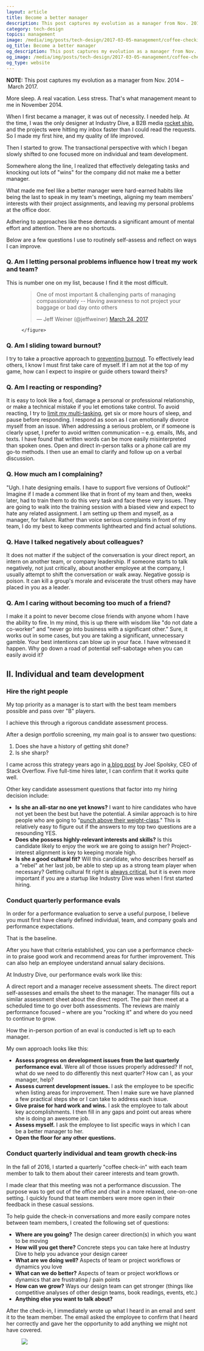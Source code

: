 ```yaml
---
layout: article
title: Become a better manager
description: This post captures my evolution as a manager from Nov. 2014 – March 2017. When I first became a manager, it was out of necessity. I needed help. At the time, I was the only designer at Industry Dive, a B2B media rocket ship, and the projects were hitting my inbox faster than I could read the requests. So I made my first hire, and my quality of life improved. Then I started to grow. The transactional perspective with which I began slowly shifted to one focused more on individual and team development.
category: tech-design
topics: management
image: /media/img/posts/tech-design/2017-03-05-management/coffee-checkin.jpg
og_title: Become a better manager
og_description: This post captures my evolution as a manager from Nov. 2014 – March 2017.
og_image: /media/img/posts/tech-design/2017-03-05-management/coffee-checkin.jpg
og_type: website
---
```


**NOTE:** This post captures my evolution as a manager from Nov. 2014 – March 2017. 

More sleep. A real vacation. Less stress. That's what management meant to me in November 2014.

When I first became a manager, it was out of necessity. I needed help. At the time, I was the only designer at Industry Dive, a B2B media <a href="http://joel.is/your-startup-is-a-rocket-ship/">rocket ship</a>, and the projects were hitting my inbox faster than I could read the requests. So I made my first hire, and my quality of life improved.

Then I started to grow. The transactional perspective with which I began slowly shifted to one focused more on individual and team development.

Somewhere along the line, I realized that effectively delegating tasks and knocking out lots of "wins" for the company did not make me a better manager.

What made me feel like a better manager were hard-earned habits like being the last to speak in my team's meetings, aligning my team members' interests with their project assignments, and leaving my personal problems at the office door.

Adhering to approaches like these demands a significant amount of mental effort and attention. There are no shortcuts.

Below are a few questions I use to routinely self-assess and reflect on ways I can improve.

### Q. Am I letting personal problems influence how I treat my work and team?
This is number one on my list, because I find it the most difficult.

<div class="medium-format">
	<figure>
		<blockquote class="twitter-tweet" data-lang="en"><p lang="en" dir="ltr">One of most important &amp; challenging parts of managing compassionately -- Having awareness to not project your baggage or bad day onto others</p>&mdash; Jeff Weiner (@jeffweiner) <a href="https://twitter.com/jeffweiner/status/845307012401508353?ref_src=twsrc%5Etfw">March 24, 2017</a></blockquote>
<script async src="https://platform.twitter.com/widgets.js" charset="utf-8"></script>

	</figure>
</div>

### Q. Am I sliding toward burnout?
I try to take a proactive approach to <a href="{% post_url tech-design/2016-08-17-burnout %}">preventing burnout</a>. To effectively lead others, I know I must first take care of myself. If I am not at the top of my game, how can I expect to inspire or guide others toward theirs?

### Q. Am I reacting or responding?
It is easy to look like a fool, damage a personal or professional relationship, or make a technical mistake if you let emotions take control. To avoid reacting, I try to <a href="https://hbr.org/tip/2017/03/quiet-your-mind-to-avoid-making-impulsive-decisions">limit my multi-tasking</a>, get six or more hours of sleep, and pause before responding. I respond as soon as I can emotionally divorce myself from an issue. When addressing a serious problem, or if someone is clearly upset, I prefer to avoid written communication – e.g. emails, IMs, and texts. I have found that written words can be more easily misinterpreted than spoken ones. Open and direct in-person talks or a phone call are my go-to methods. I then use an email to clarify and follow up on a verbal discussion.

### Q. How much am I complaining?
"Ugh. I hate designing emails. I have to support five versions of Outlook!" Imagine if I made a comment like that in front of my team and then, weeks later, had to train them to do this very task and face these very issues. They are going to walk into the training session with a biased view and expect to hate any related assignment. I am setting up them and myself, as a manager, for failure. Rather than voice serious complaints in front of my team, I do my best to keep comments lighthearted and find actual solutions.

### Q. Have I talked negatively about colleagues?
It does not matter if the subject of the conversation is your direct report, an intern on another team, or company leadership. If someone starts to talk negatively, not just critically, about another employee at the company, I usually attempt to shift the conversation or walk away. Negative gossip is poison. It can kill a group's morale and eviscerate the trust others may have placed in you as a leader.

### Q. Am I caring without becoming too much of a friend?
I make it a point to never become close friends with anyone whom I have the ability to fire. In my mind, this is up there with wisdom like "do not date a co-worker" and "never go into business with a significant other." Sure, it works out in some cases, but you are taking a significant, unnecessary gamble. Your best intentions can blow up in your face. I have witnessed it happen. Why go down a road of potential self-sabotage when you can easily avoid it?

## II. Individual and team development

### Hire the right people

My top priority as a manager is to start with the best team members possible and pass over "B" players.

I achieve this through a rigorous candidate assessment process.

After a design portfolio screening, my main goal is to answer two questions:

1. Does she have a history of getting shit done?
2. Is she sharp?

I came across this strategy years ago in <a href="https://www.joelonsoftware.com/2006/10/25/the-guerrilla-guide-to-interviewing-version-30/">a blog post</a> by Joel Spolsky, CEO of Stack Overflow. Five full-time hires later, I can confirm that it works quite well.

Other key candidate assessment questions that factor into my hiring decision include:

<ul>
	<li><strong>Is she an all-star no one yet knows?</strong> I want to hire candidates who have not yet been the best but have the potential. A similar approach is to hire people who are going to "<a href="https://bothsidesofthetable.com/whom-should-you-hire-at-a-startup-bc47cac70e49#.4ql9upylg">punch above their weight-class</a>." This is relatively easy to figure out if the answers to my top two questions are a resounding YES.</li>
	<li><strong>Does she possess highly-relevant interests and skills?</strong> Is this candidate likely to enjoy the work we are going to assign her? Project-interest alignment is key to keeping morale high.</li>
	<li><strong>Is she a good cultural fit?</strong> Will this candidate, who describes herself as a "rebel" at her last job, be able to step up as a strong team player when necessary? Getting cultural fit right is <a href="http://avc.com/2017/03/cultural-differences">always critical</a>, but it is even more important if you are a startup like Industry Dive was when I first started hiring.</li>
</ul>

### Conduct quarterly performance evals

In order for a performance evaluation to serve a useful purpose, I believe you must first have clearly defined individual, team, and company goals and performance expectations.

That is the baseline.

After you have that criteria established, you can use a performance check-in to praise good work and recommend areas for further improvement. This can also help an employee understand annual salary decisions.

At Industry Dive, our performance evals work like this:

A direct report and a manager receive assessment sheets. The direct report self-assesses and emails the sheet to the manager. The manager fills out a similar assessment sheet about the direct report. The pair then meet at a scheduled time to go over both assessments. The reviews are mainly performance focused – where are you "rocking it" and where do you need to continue to grow.

How the in-person portion of an eval is conducted is left up to each manager.

My own approach looks like this:

<ul>
	<li><strong>Assess progress on development issues from the last quarterly performance eval.</strong> Were all of those issues properly addressed? If not, what do we need to do differently this next quarter? How can I, as your manager, help?</li>
	<li><strong>Assess current development issues.</strong> I ask the employee to be specific when listing areas for improvement. Then I make sure we have planned a few practical steps she or I can take to address each issue.</li>
	<li><strong>Give praise for hard work and wins.</strong> I ask the employee to talk about key accomplishments. I then fill in any gaps and point out areas where she is doing an awesome job.</li>
	<li><strong>Assess myself.</strong> I ask the employee to list specific ways in which I can be a better manager to her.</li>
	<li><strong>Open the floor for any other questions.</strong></li>
</ul>

### Conduct quarterly individual and team growth check-ins

In the fall of 2016, I started a quarterly "coffee check-in" with each team member to talk to them about their career interests and team growth.

I made clear that this meeting was not a performance discussion. The purpose was to get out of the office and chat in a more relaxed, one-on-one setting. I quickly found that team members were more open in their feedback in these casual sessions. 

To help guide the check-in conversations and more easily compare notes between team members, I created the following set of questions:

<ul>
	<li><strong>Where are you going?</strong> The design career direction(s) in which you want to be moving</li>
	<li><strong>How will you get there?</strong> Concrete steps you can take here at Industry Dive to help you advance your design career</li>
	<li><strong>What are we doing well?</strong> Aspects of team or project workflows or dynamics you love</li>
	<li><strong>What can we do better?</strong> Aspects of team or project workflows or dynamics that are frustrating / pain points</li>
	<li><strong>How can we grow?</strong> Ways our design team can get stronger (things like competitive analyses of other design teams, book readings, events, etc.)</li>
	<li><strong>Anything else you want to talk about?</strong></li>
</ul>

After the check-in, I immediately wrote up what I heard in an email and sent it to the team member. The email asked the employee to confirm that I heard her correctly and gave her the opportunity to add anything we might not have covered.

<div class="medium-format">
	<figure>
		<img src="{{ site.url }}/media/img/posts/tech-design/2017-03-05-management/coffee-checkin.jpg">
	</figure>
</div>